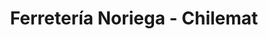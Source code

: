 ---
title: "Ferretería Noriega - Chilemat"
url: /rengo/ferreteria-noriega-chilemat/
shop: hardware
---